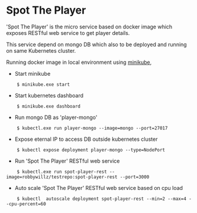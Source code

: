 # Spot The Player

'Spot The Player' is the micro service based on docker image which exposes RESTful web service to get player details.

This service depend on mongo DB which also to be deployed and running on same Kubernetes cluster.

Running docker image in local environment using [minikube](https://kubernetes.io/docs/getting-started-guides/minikube/),

- Start minikube
```
	$ minikube.exe start
```	
- Start kubernetes dashboard
```
	$ minikube.exe dashboard
```
- Run mongo DB as 'player-mongo' 
```
	$ kubectl.exe run player-mongo --image=mongo --port=27017
```

- Expose eternal IP to access DB outside kubernetes cluster
```
	$ kubectl expose deployment player-mongo --type=NodePort
```
	
- Run 'Spot The Player' RESTful web service
```
	$ kubectl.exe run spot-player-rest --image=robbywillz/testrepo:spot-player-rest --port=3000
```
	
- Auto scale 'Spot The Player' RESTful web service based on cpu load
```
	$ kubectl  autoscale deployment spot-player-rest --min=2 --max=4 --cpu-percent=60
```
